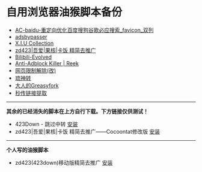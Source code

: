 # 自用浏览器油猴脚本备份  
* [AC-baidu-重定向优化百度搜狗谷歌必应搜索_favicon_双列](https://greasyfork.org/zh-CN/scripts/14178-ac-baidu-%E9%87%8D%E5%AE%9A%E5%90%91%E4%BC%98%E5%8C%96%E7%99%BE%E5%BA%A6%E6%90%9C%E7%8B%97%E8%B0%B7%E6%AD%8C%E5%BF%85%E5%BA%94%E6%90%9C%E7%B4%A2-favicon-%E5%8F%8C%E5%88%97)  
* [adsbypasser](https://adsbypasser.github.io/)  
* [X.I.U Collection](https://github.com/XIU2/UserScript)  
* [zd423|吾爱|果核|卡饭 精简去推广](https://greasyfork.org/zh-CN/scripts/417544-zd423-%E5%90%BE%E7%88%B1-%E6%9E%9C%E6%A0%B8-%E5%8D%A1%E9%A5%AD-%E7%B2%BE%E7%AE%80%E5%8E%BB%E6%8E%A8%E5%B9%BF)  
* [Bilibili-Evolved](https://github.com/the1812/Bilibili-Evolved)  
* [Anti-Adblock Killer | Reek](https://github.com/reek/anti-adblock-killer) 
* [网页限制解除(改)](https://greasyfork.org/zh-CN/scripts/28497-%E7%BD%91%E9%A1%B5%E9%99%90%E5%88%B6%E8%A7%A3%E9%99%A4-%E6%94%B9)   
* [琉神转](https://sleazyfork.org/scripts/23316)  
* [大人的Greasyfork](https://greasyfork.org/scripts/23840)  
* [秒传链接提取](https://greasyfork.org/zh-CN/scripts/424574)
  
***
**其余的已经消失的脚本在上方自行下载。下方链接仅供测试！**
* 423Down - 跳过中转 [安装](https://raw.githubusercontent.com/Coconutat/browser-script-backup-Self-use/main/423down_passby_GoPHP.user.js)  
*  zd423|吾爱|果核|卡饭 精简去推广——Cocoontat修改版 [安装](https://raw.githubusercontent.com/Coconutat/browser-script-backup-Self-use/main/zd423吾爱果核卡饭_精简去推广_modify.user.js) 
  
***  
**个人写的油猴脚本**
* zd423(423down)移动版精简去推广 [安装](https://raw.githubusercontent.com/Coconutat/browser-script-backup-Self-use/main/423down_mobile_ad_remove.user.js)  
